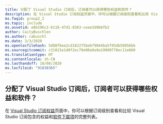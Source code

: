 ```yaml
---
title: 分配了 Visual Studio 订阅后，订阅者可以获得哪些权益和软件？
description: 在 Visual Studio 订阅权益页面中，你可以根据订阅级别查看和比较 Visual Studio 订阅包含的…
ms.faqid: group2_2
ms.topic: include
ms.assetid: e8b196c2-6118-47d1-8363-ceae3d9b6fb2
author: CaityBuschlen
ms.author: cabuschl
ms.date: 3/3/2020
ms.openlocfilehash: 5d88f6ee2cd182275bebf9044ba5f95db59056bb
ms.sourcegitcommit: c31815e140f2ec79e00a9a9a19900778ec11e860
ms.translationtype: HT
ms.contentlocale: zh-CN
ms.lasthandoff: 10/08/2020
ms.locfileid: "91838365"
---
```

## <a name="what-benefits-and-software-is-available-to-my-subscriber-once-a-visual-studio-subscription-has-been-assigned"></a>分配了 Visual Studio 订阅后，订阅者可以获得哪些权益和软件？

在 [Visual Studio 订阅权益](https://visualstudio.microsoft.com/vs/benefits/)页面中，你可以根据订阅级别查看和比较 Visual Studio 订阅包含的权益和[软件下载项](../../../../software-download-list.md)的完整列表。